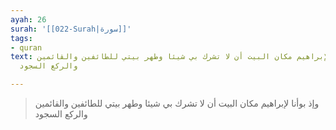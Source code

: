 ```yaml
---
ayah: 26
surah: '[[022-Surah|سورة]]'
tags:
- quran
text: وإذ بوأنا لإبراهيم مكان البيت أن لا تشرك بي شيئا وطهر بيتي للطائفين والقائمين
  والركع السجود

---
```

> وإذ بوأنا لإبراهيم مكان البيت أن لا تشرك بي شيئا وطهر بيتي للطائفين والقائمين والركع السجود
